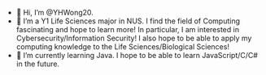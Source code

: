- 👋 Hi, I’m @YHWong20.
- 👀 I’m a Y1 Life Sciences major in NUS. I find the field of Computing fascinating and hope to learn more! In particular, I am interested in Cybersecurity/Information Security! I also hope to be able to apply my computing knowledge to the Life Sciences/Biological Sciences!
- 🌱 I’m currently learning Java. I hope to be able to learn JavaScript/C/C# in the future.

<!---
YHWong20/YHWong20 is a ✨ special ✨ repository because its `README.md` (this file) appears on your GitHub profile.
You can click the Preview link to take a look at your changes.
--->

